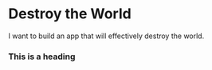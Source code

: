 # Destroy the World
I want to build an app that will effectively destroy the world.

### This is a heading
